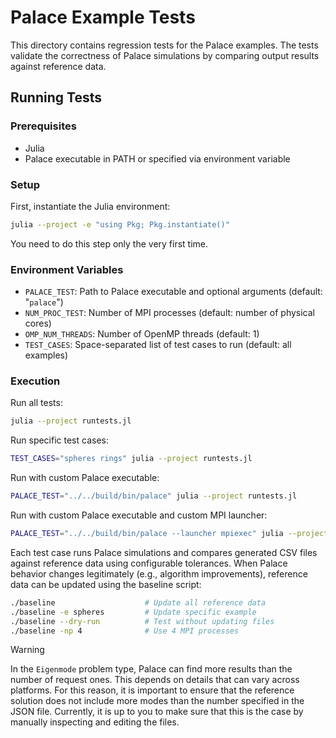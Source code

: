 # Palace Example Tests

This directory contains regression tests for the Palace examples. The tests
validate the correctness of Palace simulations by comparing output results
against reference data.

## Running Tests

### Prerequisites

  - Julia
  - Palace executable in PATH or specified via environment variable

### Setup

First, instantiate the Julia environment:

```bash
julia --project -e "using Pkg; Pkg.instantiate()"
```

You need to do this step only the very first time.

### Environment Variables

  - `PALACE_TEST`: Path to Palace executable and optional arguments (default: "`palace`")
  - `NUM_PROC_TEST`: Number of MPI processes (default: number of physical cores)
  - `OMP_NUM_THREADS`: Number of OpenMP threads (default: 1)
  - `TEST_CASES`: Space-separated list of test cases to run (default: all examples)

### Execution

Run all tests:

```bash
julia --project runtests.jl
```

Run specific test cases:

```bash
TEST_CASES="spheres rings" julia --project runtests.jl
```

Run with custom Palace executable:

```bash
PALACE_TEST="../../build/bin/palace" julia --project runtests.jl
```

Run with custom Palace executable and custom MPI launcher:

```bash
PALACE_TEST="../../build/bin/palace --launcher mpiexec" julia --project runtests.jl
```

Each test case runs Palace simulations and compares generated CSV files against
reference data using configurable tolerances. When Palace behavior changes
legitimately (e.g., algorithm improvements), reference data can be updated using
the baseline script:

```bash
./baseline                    # Update all reference data
./baseline -e spheres         # Update specific example
./baseline --dry-run          # Test without updating files
./baseline -np 4              # Use 4 MPI processes
```

> [!WARNING]
> In the `Eigenmode` problem type, Palace can find more results than the number
> of request ones. This depends on details that can vary across platforms. For
> this reason, it is important to ensure that the reference solution does not
> include more modes than the number specified in the JSON file. Currently, it
> is up to you to make sure that this is the case by manually inspecting and
> editing the files.
